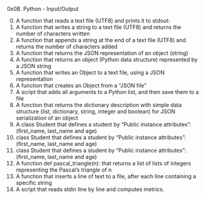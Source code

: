 0x0B. Python - Input/Output

0. A function that reads a text file (UTF8) and prints it to stdout:
1. A function that writes a string to a text file (UTF8) and returns the number of characters written
2. A function that appends a string at the end of a text file (UTF8) and returns the number of characters added
3. A function that returns the JSON representation of an object (string)
4. A function that returns an object (Python data structure) represented by a JSON string
5. A function that writes an Object to a text file, using a JSON representation
6. A function that creates an Object from a “JSON file”
7. A script that adds all arguments to a Python list, and then save them to a file
8. A function that returns the dictionary description with simple data structure (list, dictionary, string, integer and boolean) for JSON serialization of an object
9. A class Student that defines a student by “Public instance attributes”: (first_name, last_name and age)
10. class Student that defines a student by “Public instance attributes”: (first_name, last_name and age)
11. class Student that defines a student by “Public instance attributes”: (first_name, last_name and age)
12. A function def pascal_triangle(n): that returns a list of lists of integers representing the Pascal’s triangle of n
13. A function that inserts a line of text to a file, after each line containing a specific string
14. A script that reads stdin line by line and computes metrics.
